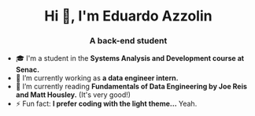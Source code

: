 <h1 align="center">Hi 👋, I'm Eduardo Azzolin</h1>
<h3 align="center">A back-end student</h3>

- 🎓 I'm a student in the **Systems Analysis and Development course at Senac.**
- 🔭 I’m currently working as **a data engineer intern.**
- 📙 I’m currently reading **Fundamentals of Data Engineering by Joe Reis and Matt Housley.** (It's very good!)
- ⚡ Fun fact: **I prefer coding with the light theme...** Yeah.
